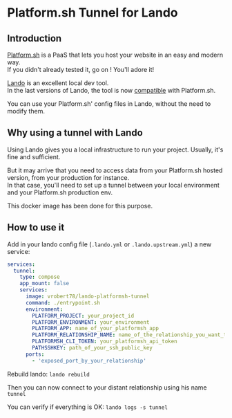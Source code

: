 # Platform.sh Tunnel for Lando

## Introduction

[Platform.sh](https://platform.sh) is a PaaS that lets you host your website in an easy and modern way.\
If you didn't already tested it, go on ! You'll adore it!

[Lando](https://docs.lando.dev/) is an excellent local dev tool.\
In the last versions of Lando, the tool is now [compatible](https://docs.lando.dev/config/platformsh.html) with Platform.sh.

You can use your Platform.sh' config files in Lando, without the need to modify them.

## Why using a tunnel with Lando

Using Lando gives you a local infrastructure to run your project. Usually, it's fine and sufficient.

But it may arrive that you need to access data from your Platform.sh hosted version, from your production for instance.\
In that case, you'll need to set up a tunnel between your local environment and your Platform.sh production env.

This docker image has been done for this purpose.

## How to use it

Add in your lando config file (`.lando.yml` or `.lando.upstream.yml`) a new service:

```yaml
services:
  tunnel:
    type: compose
    app_mount: false
    services:
      image: vrobert78/lando-platformsh-tunnel
      command: ./entrypoint.sh
      environment:
        PLATFORM_PROJECT: your_project_id
        PLATFORM_ENVIRONMENT: your_environment
        PLATFORM_APP: name_of_your_platformsh_app
        PLATFORM_RELATIONSHIP_NAME: name_of_the_relationship_you_want_to_connect
        PLATFORMSH_CLI_TOKEN: your_platformsh_api_token
        PATHSSHKEY: path_of_your_ssh_public_key
      ports:
        - 'exposed_port_by_your_relationship'
```

Rebuild lando: `lando rebuild`

Then you can now connect to your distant relationship using his name `tunnel`

You can verify if everything is OK: `lando logs -s tunnel`